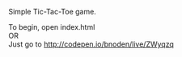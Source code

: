 Simple Tic-Tac-Toe game.  
  
To begin, open index.html  
OR  
Just go to http://codepen.io/bnoden/live/ZWyqzq